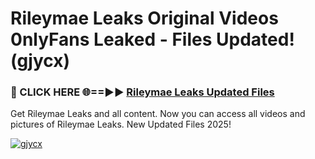 # Rileymae Leaks Original Videos 0nlyFans Leaked - Files Updated! (gjycx)

<h3>🔴 CLICK HERE 🌐==►► <a href="https://tinyurl.com/2wckxsce" rel="nofollow">Rileymae Leaks Updated Files</a></h3>

Get Rileymae Leaks and all content. Now you can access all videos and pictures of Rileymae Leaks. New Updated Files 2025!

[![gjycx](https://i.imgur.com/AFduVYN.gif)](https://tinyurl.com/2wckxsce)
